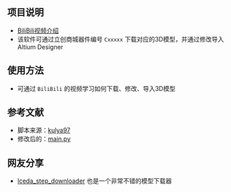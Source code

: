 ## 项目说明
- [BiliBili视频介绍](https://www.bilibili.com/video/BV1dw4m1Y71T/?share_source=copy_web&vd_source=a87486ca7ecd0a754606aaf5b7b2b5ff)
- 该软件可通过立创商城器件编号 `Cxxxxx` 下载对应的3D模型，并通过修改导入Altium Designer

## 使用方法
- 可通过 `BiliBili` 的视频学习如何下载、修改、导入3D模型

## 参考文献
- 脚本来源：[kulya97](https://github.com/kulya97/warm_3dmodule.git)
- 修改后的：[main.py](https://github.com/l0086020/LC_3D_Module_Download/blob/master/main.py)

## 网友分享
- [lceda_step_downloader](https://github.com/seishinkouki/lceda_step_downloader.git) 也是一个非常不错的模型下载器
